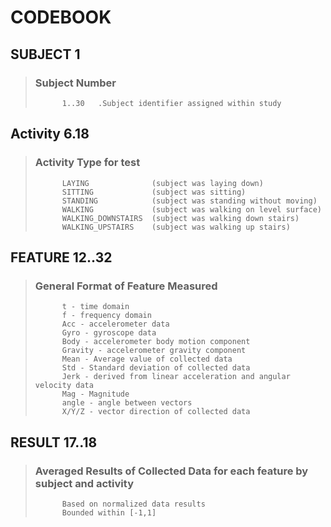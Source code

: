 # CODEBOOK #

## SUBJECT	1
>   ### Subject Number
>           1..30	.Subject identifier assigned within study

## Activity 6.18
>   ### Activity Type for test
>			LAYING				(subject was laying down)
>			SITTING				(subject was sitting)
>			STANDING			(subject was standing without moving)
>			WALKING 			(subject was walking on level surface)
>			WALKING_DOWNSTAIRS	(subject was walking down stairs)
>			WALKING_UPSTAIRS	(subject was walking up stairs)

## FEATURE	12..32
>	### General Format of Feature Measured
>			t - time domain
>			f - frequency domain
>			Acc - accelerometer data
>			Gyro - gyroscope data
>			Body - accelerometer body motion component
>			Gravity - accelerometer gravity component
>			Mean - Average value of collected data
>			Std - Standard deviation of collected data
>			Jerk - derived from linear acceleration and angular velocity data
>			Mag - Magnitude
>			angle - angle between vectors
>			X/Y/Z - vector direction of collected data

## RESULT	17..18
>	### Averaged Results of Collected Data for each feature by subject and activity
>			Based on normalized data results
>			Bounded within [-1,1]